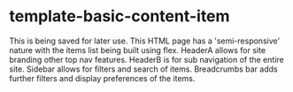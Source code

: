# template-basic-content-item

This is being saved for later use. This HTML page has a 'semi-responsive' nature with the items list being built using flex. HeaderA allows for site branding other top nav features. HeaderB is for sub navigation of the entire site. Sidebar allows for filters and search of items. Breadcrumbs bar adds further filters and display preferences of the items.
